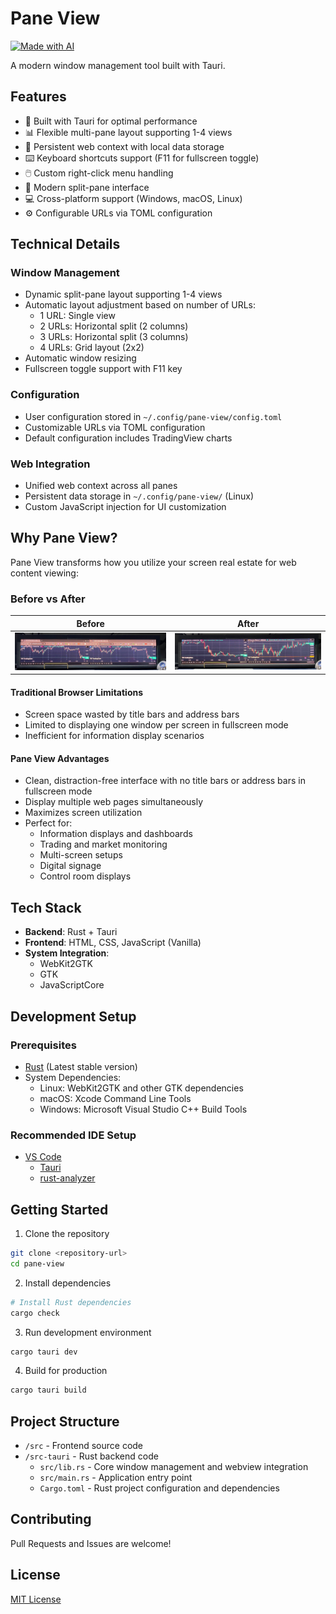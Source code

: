 # Pane View

[![Made with AI](https://img.shields.io/badge/made_with_AI-Claude_3.5_Sonnet-green?style=for-the-badge)](https://github.com/jiangzhuo/pane-view)

A modern window management tool built with Tauri.

## Features

- 🚀 Built with Tauri for optimal performance
- 📊 Flexible multi-pane layout supporting 1-4 views
- 🔄 Persistent web context with local data storage
- ⌨️ Keyboard shortcuts support (F11 for fullscreen toggle)
- 🖱️ Custom right-click menu handling
- 🎨 Modern split-pane interface
- 💻 Cross-platform support (Windows, macOS, Linux)
- ⚙️ Configurable URLs via TOML configuration

## Technical Details

### Window Management
- Dynamic split-pane layout supporting 1-4 views
- Automatic layout adjustment based on number of URLs:
  - 1 URL: Single view
  - 2 URLs: Horizontal split (2 columns)
  - 3 URLs: Horizontal split (3 columns)
  - 4 URLs: Grid layout (2x2)
- Automatic window resizing
- Fullscreen toggle support with F11 key

### Configuration
- User configuration stored in `~/.config/pane-view/config.toml`
- Customizable URLs via TOML configuration
- Default configuration includes TradingView charts

### Web Integration
- Unified web context across all panes
- Persistent data storage in `~/.config/pane-view/` (Linux)
- Custom JavaScript injection for UI customization

## Why Pane View?

Pane View transforms how you utilize your screen real estate for web content viewing:

### Before vs After

| Before | After |
|--------|-------|
| ![Before](docs/before.jpg) | ![After](docs/after.jpg) |

#### Traditional Browser Limitations
- Screen space wasted by title bars and address bars
- Limited to displaying one window per screen in fullscreen mode
- Inefficient for information display scenarios

#### Pane View Advantages
- Clean, distraction-free interface with no title bars or address bars in fullscreen mode
- Display multiple web pages simultaneously
- Maximizes screen utilization
- Perfect for:
  - Information displays and dashboards
  - Trading and market monitoring
  - Multi-screen setups
  - Digital signage
  - Control room displays

## Tech Stack

- **Backend**: Rust + Tauri
- **Frontend**: HTML, CSS, JavaScript (Vanilla)
- **System Integration**:
  - WebKit2GTK
  - GTK
  - JavaScriptCore

## Development Setup

### Prerequisites

- [Rust](https://www.rust-lang.org/) (Latest stable version)
- System Dependencies:
  - Linux: WebKit2GTK and other GTK dependencies
  - macOS: Xcode Command Line Tools
  - Windows: Microsoft Visual Studio C++ Build Tools

### Recommended IDE Setup

- [VS Code](https://code.visualstudio.com/) 
  - [Tauri](https://marketplace.visualstudio.com/items?itemName=tauri-apps.tauri-vscode)
  - [rust-analyzer](https://marketplace.visualstudio.com/items?itemName=rust-lang.rust-analyzer)

## Getting Started

1. Clone the repository
```bash
git clone <repository-url>
cd pane-view
```

2. Install dependencies
```bash
# Install Rust dependencies
cargo check
```

3. Run development environment
```bash
cargo tauri dev
```

4. Build for production
```bash
cargo tauri build
```

## Project Structure

- `/src` - Frontend source code
- `/src-tauri` - Rust backend code
  - `src/lib.rs` - Core window management and webview integration
  - `src/main.rs` - Application entry point
  - `Cargo.toml` - Rust project configuration and dependencies

## Contributing

Pull Requests and Issues are welcome!

## License

[MIT License](LICENSE)
